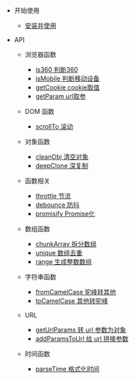- 开始使用
  - [安装并使用](install.md)
  
- API

  - 浏览器函数
    - [is360 判断360](bom/is360.md)
    - [isMobile 判断移动设备](bom/isMobile.md)
    - [getCookie cookie取值](bom/getCookie.md)
    - [getParam url取参](bom/getParam.md)

  - DOM 函数
    - [scrollTo 滚动](dom/scrollTo.md)

  - 对象函数
    - [cleanObj 清空对象](object/cleanObj.md)
    - [deepClone 深复制](object/deepClone.md) 

  - 函数相关
    - [throttle 节流](function/throttle.md)
    - [debounce 防抖](function/debounce.md)
    - [promisify Promise化](function/promisify.md)

  - 数组函数
    - [chunkArray 拆分数组](array/chunkArray.md)
    - [unique 数组去重](array/unique.md)
    - [range 生成整数数组](array/range.md)

  - 字符串函数
    - [fromCamelCase 驼峰转其他](string/fromCamelCase.md)
    - [toCamelCase 其他转驼峰](string/toCamelCase.md)

  - URL
    - [getUrlParams 转 url 参数为对象](url/getUrlParams.md)
    - [addParamsToUrl 给 url 拼接参数](url/addParamsToUrl.md)

  - 时间函数
    - [parseTime 格式化时间](date/parseTime.md)
